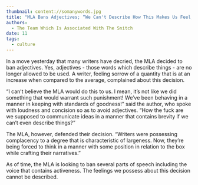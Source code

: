 ```yaml
---
thumbnail: content://somanywords.jpg
title: "MLA Bans Adjectives; “We Can't Describe How This Makes Us Feel,” Say Writers"
authors:
  - The Team Which Is Associated With The Snitch
date: 11
tags:
  - culture
---
```


In a move yesterday that many writers have decried, the MLA decided to ban adjectives. Yes, adjectives - those words which describe things - are no longer allowed to be used. A writer, feeling sorrow of a quantity that is at an increase when compared to the average, complained about this decision.

“I can’t believe the MLA would do this to us. I mean, it’s not like we did something that would warrant such punishment! We’ve been behaving in a manner in keeping with standards of goodness!” said the author, who spoke with loudness and concision so as to avoid adjectives. “How the fuck are we supposed to communicate ideas in a manner that contains brevity if we can’t even describe things?”

The MLA, however, defended their decision. “Writers were possessing complacency to a degree that is characteristic of largeness. Now, they’re being forced to think in a manner with some position in relation to the box while crafting their narratives.”

As of time, the MLA is looking to ban several parts of speech including the voice that contains activeness. The feelings we possess about this decision cannot be described.
